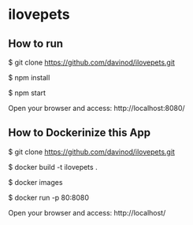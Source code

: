 # ilovepets

## How to run 

$ git clone https://github.com/davinod/ilovepets.git

$ npm install

$ npm start

Open your browser and access: http://localhost:8080/


## How to Dockerinize this App

$ git clone https://github.com/davinod/ilovepets.git

$ docker build -t ilovepets .

$ docker images

$ docker run -p 80:8080 <IMAGE-ID> 

Open your browser and access: http://localhost/
